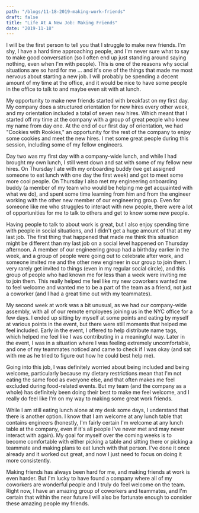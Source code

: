 ```yaml
---
path: "/blogs/11-18-2019-making-work-friends"
draft: false 
title: "Life At A New Job: Making Friends"
date: "2019-11-18"
---
```



I will be the first person to tell you that I struggle to make new friends. I'm shy, I have a hard time approaching people, and I'm never sure what to say to make good conversation (so I often end up just standing around saying nothing, even when I'm with people). This is one of the reasons why social situations are so hard for me ... and it's one of the things that made me most nervous about starting a new job. I will probably be spending a decent amount of my time at the office, and it would be nice to have some people in the office to talk to and maybe even sit with at lunch. 

My opportunity to make new friends started with breakfast on my first day. My company does a structured orientation for new hires every other week, and my orientation included a total of seven new hires. Which meant that I started off my time at the company with a group of great people who knew my name from day one. At the end of our first day of orientation, we had "Cookies with Rookies,"  an opportunity for the rest of the company to enjoy some cookies and meet the new hires. I met some great people during this session, including some of my fellow engineers.

Day two was my first day with a company-wide lunch, and while I had brought my own lunch, I still went down and sat with some of my fellow new hires. On Thursday I ate with my onboarding buddy (we get assigned someone to eat lunch with one day the first week) and got to meet some more cool people. On Thursday I also met my engineering onboarding buddy (a member of my team who would be helping me get acquainted with what we do), and spent some time learning from him and from the engineer working with the other new member of our engineering group. Even for someone like me who struggles to interact with new people, there were a lot of opportunities for me to talk to others and get to know some new people.

Having people to talk to about work is great, but I also enjoy spending time with people in social situations, and I didn't get a huge amount of that at my last job. The first thing that happened that made me think this situation might be different than my last job on a social level happened on Thursday afternoon. A member of our engineering group had a birthday earlier in the week, and a group of people were going out to celebrate after work, and someone invited me and the other new engineer in our group to join them. I very rarely get invited to things (even in my regular social circle), and this group of people who had known me for less than a week were inviting me to join them. This really helped me feel like my new coworkers wanted me to feel welcome and wanted me to be a part of the team as a friend, not just a coworker (and I had a great time out with my teammates).

My second week at work was a bit unusual, as we had our company-wide assembly, with all of our remote employees joining us in the NYC office for a few days. I ended up sitting by myself at some points and eating by myself at various points in the event, but there were still moments that helped me feel included. Early in the event, I offered to help distribute name tags, which helped me feel like I was contributing in a meaningful way. Later in the event, I was in a situation where I was feeling extremely uncomfortable, and one of my teammates noticed and came to check if I was okay (and sat with me as he tried to figure out how he could best help me).

Going into this job, I was definitely worried about being included and being welcome, particularly because my dietary restrictions mean that I'm not eating the same food as everyone else, and that often makes me feel excluded during food-related events. But my team (and the company as a whole) has definitely been doing their best to make me feel welcome, and I really do feel like I'm on my way to making some great work friends.

While I am still eating lunch alone at my desk some days, I understand that there is another option. I know that I am welcome at any lunch table that contains engineers (honestly, I'm fairly certain I'm welcome at any lunch table at the company, even if it's all people I've never met and may never interact with again). My goal for myself over the coming weeks is to become comfortable with either picking a table and sitting there or picking a teammate and making plans to eat lunch with that person. I've done it once already and it worked out great, and now I just need to focus on doing it more consistently.

Making friends has always been hard for me, and making friends at work is even harder. But I'm lucky to have found a company where all of my coworkers are wonderful people and I truly do feel welcome on the team. Right now, I have an amazing group of coworkers and teammates, and I'm certain that within the near future I will also be fortunate enough to consider these amazing people my friends.